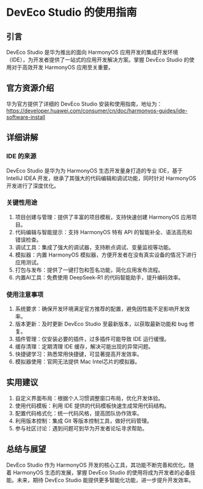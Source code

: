 # DevEco Studio 的使用指南

## 引言
DevEco Studio 是华为推出的面向 HarmonyOS 应用开发的集成开发环境（IDE），为开发者提供了一站式的应用开发解决方案。掌握 DevEco Studio 的使用对于高效开发 HarmonyOS 应用至关重要。

## 官方资源介绍
华为官方提供了详细的 DevEco Studio 安装和使用指南，地址为：https://developer.huawei.com/consumer/cn/doc/harmonyos-guides/ide-software-install

## 详细讲解
### IDE 的来源
DevEco Studio 是华为为 HarmonyOS 生态开发量身打造的专业 IDE，基于 IntelliJ IDEA 开发，继承了其强大的代码编辑和调试功能，同时针对 HarmonyOS 开发进行了深度优化。

### 关键性用途
1. 项目创建与管理：提供了丰富的项目模板，支持快速创建 HarmonyOS 应用项目。
2. 代码编辑与智能提示：支持 HarmonyOS 特有 API 的智能补全、语法高亮和错误检查。
3. 调试工具：集成了强大的调试器，支持断点调试、变量监视等功能。
4. 模拟器：内置 HarmonyOS 模拟器，方便开发者在没有真实设备的情况下进行应用测试。
5. 打包与发布：提供了一键打包和签名功能，简化应用发布流程。
6. 内置AI工具：免费使用 DeepSeek-R1 的代码智能助手，提升编码效率。

### 使用注意事项
1. 系统要求：确保开发环境满足官方推荐的配置，避免因性能不足影响开发效率。
2. 版本更新：及时更新 DevEco Studio 至最新版本，以获取最新功能和 bug 修复。
3. 插件管理：仅安装必要的插件，过多插件可能导致 IDE 运行缓慢。
4. 缓存清理：定期清理 IDE 缓存，解决可能出现的异常问题。
5. 快捷键学习：熟悉常用快捷键，可显著提高开发效率。
6. 模拟器使用：官网无法提供 Mac Intel芯片的模拟器。

## 实用建议
1. 自定义界面布局：根据个人习惯调整窗口布局，优化开发体验。
2. 使用代码模板：利用 IDE 提供的代码模板快速生成常用代码结构。
3. 配置代码格式化：统一代码风格，提高团队协作效率。
4. 利用版本控制：集成 Git 等版本控制工具，做好代码管理。
5. 参与社区讨论：遇到问题可到华为开发者论坛寻求帮助。

## 总结与展望
DevEco Studio 作为 HarmonyOS 开发的核心工具，其功能不断完善和优化。随着 HarmonyOS 生态的发展，掌握 DevEco Studio 的使用将成为开发者的必备技能。未来，期待 DevEco Studio 能提供更多智能化功能，进一步提升开发效率。